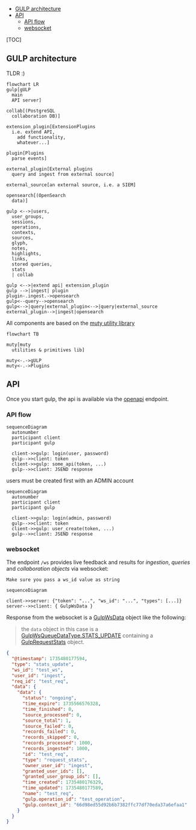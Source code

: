 - [GULP architecture](#gulp-architecture)
- [API](#api)
  - [API flow](#api-flow)
  - [websocket](#websocket)

[TOC]

## GULP architecture

TLDR :)

```mermaid
flowchart LR
gulp[gULP
  main
  API server]

collab[(PostgreSQL
  collaboration DB)]

extension_plugin[ExtensionPlugins
  i.e. extend API,
    add functionality,
    whatever...]

plugin[Plugins
  parse events]

external_plugin[External plugins
  query and ingest from external source]

external_source[an external source, i.e. a SIEM]

opensearch[(OpenSearch
  data)]

gulp <-->|users,
  user_groups,
  sessions,
  operations,
  contexts,
  sources,
  glyph,
  notes,
  highlights,
  links,
  stored queries,
  stats
  | collab

gulp <-->|extend api| extension_plugin
gulp -->|ingest| plugin
plugin-.ingest.->opensearch
gulp<--query-->opensearch
gulp<-->|query|external_plugin<-->|query|external_source
external_plugin-->|ingest|opensearch
```

All components are based on the [muty utility library](https://github.com/mentat-is/muty-python)

```mermaid
flowchart TB

muty[muty
  utilities & primitives lib]

muty<-.->gULP
muty<-.->Plugins
```

## API

Once you start gulp, the api is available via the [openapi](http://localhost:8080/openapi.json) endpoint.

### API flow

```mermaid
sequenceDiagram
  autonumber
  participant client
  participant gulp

  client->>gulp: login(user, password)
  gulp-->>client: token
  client->>gulp: some_api(token, ...)
  gulp-->>client: JSEND response
```

users must be created first with an ADMIN account

```mermaid
sequenceDiagram
  autonumber
  participant client
  participant gulp

  client->>gulp: login(admin, password)
  gulp-->>client: token
  client->>gulp: user_create(token, ...)
  gulp-->>client: JSEND response
```

### websocket

The endpoint `/ws` provides live feedback and results for _ingestion_, _queries_ and _collaboration objects_ via websocket:

`Make sure you pass a ws_id value as string`

```mermaid
sequenceDiagram

client->>server: {"token": "...", "ws_id": "...", "types": [...]}
server-->>client: { GulpWsData }
```

Response from the websocket is a [GulpWsData](../src/gulp/api/ws_api.py) object like the following:

> the `data` object in this case is a [GulpWsQueueDataType.STATS_UPDATE](../src/gulp/api/ws_api.py) containing a [GulpRequestStats](../src/gulp/api/collab/stats.py) object.

```json
{
  "@timestamp": 1735480177594,
  "type": "stats_update",
  "ws_id": "test_ws",
  "user_id": "ingest",
  "req_id": "test_req",
  "data": {
    "data": {
      "status": "ongoing",
      "time_expire": 1735566576328,
      "time_finished": 0,
      "source_processed": 0,
      "source_total": 1,
      "source_failed": 0,
      "records_failed": 0,
      "records_skipped": 0,
      "records_processed": 1000,
      "records_ingested": 1000,
      "id": "test_req",
      "type": "request_stats",
      "owner_user_id": "ingest",
      "granted_user_ids": [],
      "granted_user_group_ids": [],
      "time_created": 1735480176329,
      "time_updated": 1735480177589,
      "name": "test_req",
      "gulp.operation_id": "test_operation",
      "gulp.context_id": "66d98ed55d92b6b7382ffc77df70eda37a6efaa1"
    }
  }
}
```
